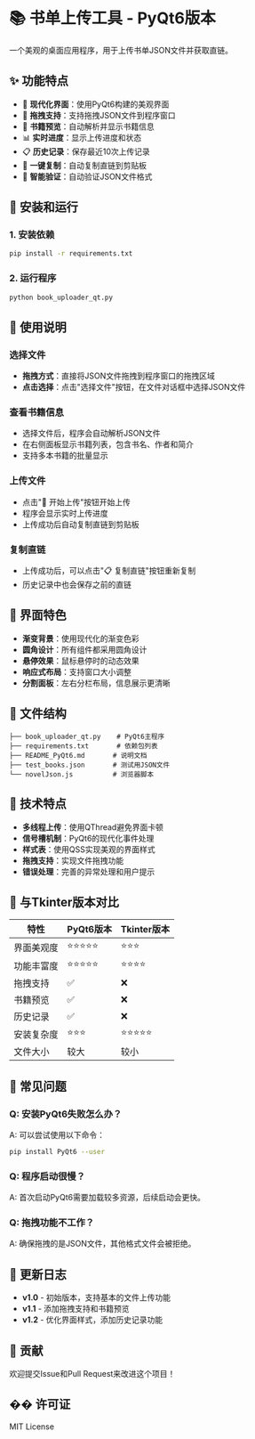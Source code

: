 # 📚 书单上传工具 - PyQt6版本

一个美观的桌面应用程序，用于上传书单JSON文件并获取直链。

## ✨ 功能特点

- 🎨 **现代化界面**：使用PyQt6构建的美观界面
- 📁 **拖拽支持**：支持拖拽JSON文件到程序窗口
- 📖 **书籍预览**：自动解析并显示书籍信息
- 📊 **实时进度**：显示上传进度和状态
- 📋 **历史记录**：保存最近10次上传记录
- 🔗 **一键复制**：自动复制直链到剪贴板
- 🎯 **智能验证**：自动验证JSON文件格式

## 🚀 安装和运行

### 1. 安装依赖

```bash
pip install -r requirements.txt
```

### 2. 运行程序

```bash
python book_uploader_qt.py
```

## 📖 使用说明

### 选择文件
- **拖拽方式**：直接将JSON文件拖拽到程序窗口的拖拽区域
- **点击选择**：点击"选择文件"按钮，在文件对话框中选择JSON文件

### 查看书籍信息
- 选择文件后，程序会自动解析JSON文件
- 在右侧面板显示书籍列表，包含书名、作者和简介
- 支持多本书籍的批量显示

### 上传文件
- 点击"🚀 开始上传"按钮开始上传
- 程序会显示实时上传进度
- 上传成功后自动复制直链到剪贴板

### 复制直链
- 上传成功后，可以点击"📋 复制直链"按钮重新复制
- 历史记录中也会保存之前的直链

## 🎨 界面特色

- **渐变背景**：使用现代化的渐变色彩
- **圆角设计**：所有组件都采用圆角设计
- **悬停效果**：鼠标悬停时的动态效果
- **响应式布局**：支持窗口大小调整
- **分割面板**：左右分栏布局，信息展示更清晰

## 📁 文件结构

```
├── book_uploader_qt.py    # PyQt6主程序
├── requirements.txt       # 依赖包列表
├── README_PyQt6.md       # 说明文档
├── test_books.json       # 测试用JSON文件
└── novelJson.js          # 浏览器脚本
```

## 🔧 技术特点

- **多线程上传**：使用QThread避免界面卡顿
- **信号槽机制**：PyQt6的现代化事件处理
- **样式表**：使用QSS实现美观的界面样式
- **拖拽支持**：实现文件拖拽功能
- **错误处理**：完善的异常处理和用户提示

## 🎯 与Tkinter版本对比

| 特性 | PyQt6版本 | Tkinter版本 |
|------|-----------|-------------|
| 界面美观度 | ⭐⭐⭐⭐⭐ | ⭐⭐⭐ |
| 功能丰富度 | ⭐⭐⭐⭐⭐ | ⭐⭐⭐⭐ |
| 拖拽支持 | ✅ | ❌ |
| 书籍预览 | ✅ | ❌ |
| 历史记录 | ✅ | ❌ |
| 安装复杂度 | ⭐⭐⭐ | ⭐⭐⭐⭐⭐ |
| 文件大小 | 较大 | 较小 |

## 🐛 常见问题

### Q: 安装PyQt6失败怎么办？
A: 可以尝试使用以下命令：
```bash
pip install PyQt6 --user
```

### Q: 程序启动很慢？
A: 首次启动PyQt6需要加载较多资源，后续启动会更快。

### Q: 拖拽功能不工作？
A: 确保拖拽的是JSON文件，其他格式文件会被拒绝。

## 📝 更新日志

- **v1.0** - 初始版本，支持基本的文件上传功能
- **v1.1** - 添加拖拽支持和书籍预览
- **v1.2** - 优化界面样式，添加历史记录功能

## 🤝 贡献

欢迎提交Issue和Pull Request来改进这个项目！

## �� 许可证

MIT License 